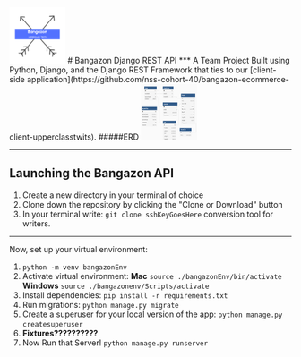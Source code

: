 <img src="./images/Bangazon.png" width="100" height="100">
# Bangazon Django REST API
***
A Team Project Built using Python, Django, and the Django REST Framework that ties to our [client-side application](https://github.com/nss-cohort-40/bangazon-ecommerce-client-upperclasstwits).
#####ERD
<img src="./images/ERD.png" width="100" height="100">

---

## Launching the Bangazon API

1. Create a new directory in your terminal of choice
1. Clone down the repository by clicking the "Clone or Download" button
1. In your terminal write: `git clone sshKeyGoesHere`
   conversion tool for writers.

---

Now, set up your virtual environment:

1. `python -m venv bangazonEnv`
1. Activate virtual environment:
   **Mac**
   `source ./bangazonEnv/bin/activate`
   **Windows**
   `source ./bangazonenv/Scripts/activate`
1. Install dependencies:
   `pip install -r requirements.txt`
1. Run migrations:
   `python manage.py migrate`
1. Create a superuser for your local version of the app:
   `python manage.py createsuperuser`
1. **Fixtures??????????**
1. Now Run that Server!
   `python manage.py runserver`
